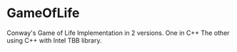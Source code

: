 # GameOfLife
Conway's Game of Life Implementation in 2 versions.
One in C++
The other using C++ with Intel TBB library.
